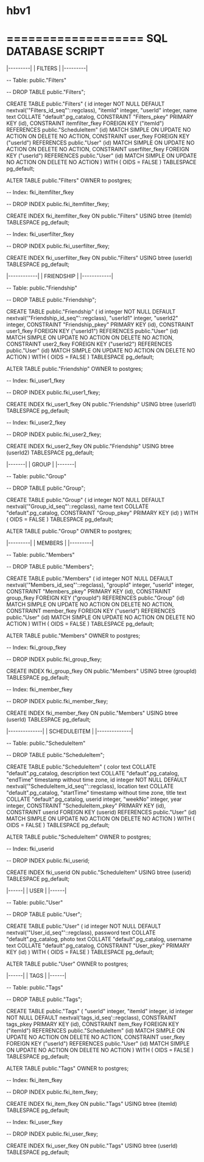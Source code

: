 # hbv1

===================
SQL DATABASE SCRIPT
===================


|---------|
| FILTERS |
|---------|

-- Table: public."Filters"

-- DROP TABLE public."Filters";

CREATE TABLE public."Filters"
(
    id integer NOT NULL DEFAULT nextval('"Filters_id_seq"'::regclass),
    "itemId" integer,
    "userId" integer,
    name text COLLATE "default".pg_catalog,
    CONSTRAINT "Filters_pkey" PRIMARY KEY (id),
    CONSTRAINT itemfilter_fkey FOREIGN KEY ("itemId")
        REFERENCES public."ScheduleItem" (id) MATCH SIMPLE
        ON UPDATE NO ACTION
        ON DELETE NO ACTION,
    CONSTRAINT user_fkey FOREIGN KEY ("userId")
        REFERENCES public."User" (id) MATCH SIMPLE
        ON UPDATE NO ACTION
        ON DELETE NO ACTION,
    CONSTRAINT userfilter_fkey FOREIGN KEY ("userId")
        REFERENCES public."User" (id) MATCH SIMPLE
        ON UPDATE NO ACTION
        ON DELETE NO ACTION
)
WITH (
    OIDS = FALSE
)
TABLESPACE pg_default;

ALTER TABLE public."Filters"
    OWNER to postgres;

-- Index: fki_itemfilter_fkey

-- DROP INDEX public.fki_itemfilter_fkey;

CREATE INDEX fki_itemfilter_fkey
    ON public."Filters" USING btree
    (itemId)
    TABLESPACE pg_default;

-- Index: fki_userfilter_fkey

-- DROP INDEX public.fki_userfilter_fkey;

CREATE INDEX fki_userfilter_fkey
    ON public."Filters" USING btree
    (userId)
    TABLESPACE pg_default;


|------------|
| FRIENDSHIP |
|------------|

-- Table: public."Friendship"

-- DROP TABLE public."Friendship";

CREATE TABLE public."Friendship"
(
    id integer NOT NULL DEFAULT nextval('"Friendship_id_seq"'::regclass),
    "userId1" integer,
    "userId2" integer,
    CONSTRAINT "Friendship_pkey" PRIMARY KEY (id),
    CONSTRAINT user1_fkey FOREIGN KEY ("userId1")
        REFERENCES public."User" (id) MATCH SIMPLE
        ON UPDATE NO ACTION
        ON DELETE NO ACTION,
    CONSTRAINT user2_fkey FOREIGN KEY ("userId2")
        REFERENCES public."User" (id) MATCH SIMPLE
        ON UPDATE NO ACTION
        ON DELETE NO ACTION
)
WITH (
    OIDS = FALSE
)
TABLESPACE pg_default;

ALTER TABLE public."Friendship"
    OWNER to postgres;

-- Index: fki_user1_fkey

-- DROP INDEX public.fki_user1_fkey;

CREATE INDEX fki_user1_fkey
    ON public."Friendship" USING btree
    (userId1)
    TABLESPACE pg_default;

-- Index: fki_user2_fkey

-- DROP INDEX public.fki_user2_fkey;

CREATE INDEX fki_user2_fkey
    ON public."Friendship" USING btree
    (userId2)
    TABLESPACE pg_default;


|-------|
| GROUP |
|-------|

-- Table: public."Group"

-- DROP TABLE public."Group";

CREATE TABLE public."Group"
(
    id integer NOT NULL DEFAULT nextval('"Group_id_seq"'::regclass),
    name text COLLATE "default".pg_catalog,
    CONSTRAINT "Group_pkey" PRIMARY KEY (id)
)
WITH (
    OIDS = FALSE
)
TABLESPACE pg_default;

ALTER TABLE public."Group"
    OWNER to postgres;


|---------|
| MEMBERS |
|---------|

-- Table: public."Members"

-- DROP TABLE public."Members";

CREATE TABLE public."Members"
(
    id integer NOT NULL DEFAULT nextval('"Members_id_seq"'::regclass),
    "groupId" integer,
    "userId" integer,
    CONSTRAINT "Members_pkey" PRIMARY KEY (id),
    CONSTRAINT group_fkey FOREIGN KEY ("groupId")
        REFERENCES public."Group" (id) MATCH SIMPLE
        ON UPDATE NO ACTION
        ON DELETE NO ACTION,
    CONSTRAINT member_fkey FOREIGN KEY ("userId")
        REFERENCES public."User" (id) MATCH SIMPLE
        ON UPDATE NO ACTION
        ON DELETE NO ACTION
)
WITH (
    OIDS = FALSE
)
TABLESPACE pg_default;

ALTER TABLE public."Members"
    OWNER to postgres;

-- Index: fki_group_fkey

-- DROP INDEX public.fki_group_fkey;

CREATE INDEX fki_group_fkey
    ON public."Members" USING btree
    (groupId)
    TABLESPACE pg_default;

-- Index: fki_member_fkey

-- DROP INDEX public.fki_member_fkey;

CREATE INDEX fki_member_fkey
    ON public."Members" USING btree
    (userId)
    TABLESPACE pg_default;


|--------------|
| SCHEDULEITEM |
|--------------|

-- Table: public."ScheduleItem"

-- DROP TABLE public."ScheduleItem";

CREATE TABLE public."ScheduleItem"
(
    color text COLLATE "default".pg_catalog,
    description text COLLATE "default".pg_catalog,
    "endTime" timestamp without time zone,
    id integer NOT NULL DEFAULT nextval('"ScheduleItem_id_seq"'::regclass),
    location text COLLATE "default".pg_catalog,
    "startTime" timestamp without time zone,
    title text COLLATE "default".pg_catalog,
    userid integer,
    "weekNo" integer,
    year integer,
    CONSTRAINT "ScheduleItem_pkey" PRIMARY KEY (id),
    CONSTRAINT userid FOREIGN KEY (userid)
        REFERENCES public."User" (id) MATCH SIMPLE
        ON UPDATE NO ACTION
        ON DELETE NO ACTION
)
WITH (
    OIDS = FALSE
)
TABLESPACE pg_default;

ALTER TABLE public."ScheduleItem"
    OWNER to postgres;

-- Index: fki_userid

-- DROP INDEX public.fki_userid;

CREATE INDEX fki_userid
    ON public."ScheduleItem" USING btree
    (userid)
    TABLESPACE pg_default;

|------|
| USER |
|------|

-- Table: public."User"

-- DROP TABLE public."User";

CREATE TABLE public."User"
(
    id integer NOT NULL DEFAULT nextval('"User_id_seq"'::regclass),
    password text COLLATE "default".pg_catalog,
    photo text COLLATE "default".pg_catalog,
    username text COLLATE "default".pg_catalog,
    CONSTRAINT "User_pkey" PRIMARY KEY (id)
)
WITH (
    OIDS = FALSE
)
TABLESPACE pg_default;

ALTER TABLE public."User"
    OWNER to postgres;

|------|
| TAGS |
|------|

-- Table: public."Tags"

-- DROP TABLE public."Tags";

CREATE TABLE public."Tags"
(
    "userId" integer,
    "itemId" integer,
    id integer NOT NULL DEFAULT nextval('tags_id_seq'::regclass),
    CONSTRAINT tags_pkey PRIMARY KEY (id),
    CONSTRAINT item_fkey FOREIGN KEY ("itemId")
        REFERENCES public."ScheduleItem" (id) MATCH SIMPLE
        ON UPDATE NO ACTION
        ON DELETE NO ACTION,
    CONSTRAINT user_fkey FOREIGN KEY ("userId")
        REFERENCES public."User" (id) MATCH SIMPLE
        ON UPDATE NO ACTION
        ON DELETE NO ACTION
)
WITH (
    OIDS = FALSE
)
TABLESPACE pg_default;

ALTER TABLE public."Tags"
    OWNER to postgres;

-- Index: fki_item_fkey

-- DROP INDEX public.fki_item_fkey;

CREATE INDEX fki_item_fkey
    ON public."Tags" USING btree
    (itemId)
    TABLESPACE pg_default;

-- Index: fki_user_fkey

-- DROP INDEX public.fki_user_fkey;

CREATE INDEX fki_user_fkey
    ON public."Tags" USING btree
    (userId)
    TABLESPACE pg_default;